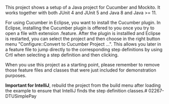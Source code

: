 This project shows a setup of a Java project for Cucumber and Mockito. It works together with both JUnit 4 and JUnit 5 and Java 8 and Java >= 11. 

For using Cucumber in Eclipse, you want to install the Cucumber plugin. In Eclipse, installing the Cucumber plugin is offered to you once you try to open a file with extension .feature. After the plugin is installled and Eclipse is restarted, you can select the project and then choose in the right button menu "Configure::Convert to Cucumber Project ...". This allows you later in a feature file to jump directly to the corresponding step definitions by using Crtl when selecting a step definition and then clicking.

When you use this project as a starting point, please remember to remove those feature files and classes that were just included for demonstration purposes.

**Important for IntelliJ**, rebuild the project from the build menu after loading the example to ensure that IntelliJ finds the step definition classes.# 02267-DTUSimplePay
